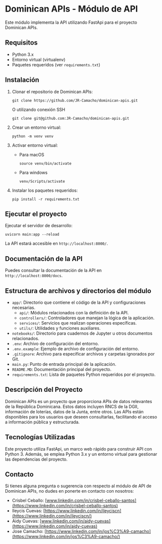 # Dominican APIs - Módulo de API

Este módulo implementa la API utilizando FastApi para el proyecto Dominican APIs.

## Requisitos

- Python 3.x
- Entorno virtual (virtualenv)
- Paquetes requeridos (ver `requirements.txt`)

## Instalación

1. Clonar el repositorio de Dominican APIs:

   ```shell
   git clone https://github.com/JR-Camacho/dominican-apis.git
   ```

   O utilizando conexión SSH

   ```shell
   git clone git@github.com:JR-Camacho/dominican-apis.git
   ```

2. Crear un entorno virtual:

   ```shell
   python -m venv venv
   ```

3. Activar entorno virtual:

   - Para macOS
     ```shell
     source venv/bin/activate
     ```
   - Para windows
     ```shell
     venv/Scripts/activate
     ```

4. Instalar los paquetes requeridos:

   ```shell
   pip install -r requirements.txt
   ```

## Ejecutar el proyecto

Ejecutar el servidor de desarrollo:

```shell
uvicorn main:app --reload
```

La API estará accesible en `http://localhost:8000/`.

## Documentación de la API

Puedes consultar la documentación de la API en `http://localhost:8000/docs`.

## Estructura de archivos y directorios del módulo

- `app/`: Directorio que contiene el código de la API y configuraciones necesarias.
  - `api/`: Módulos relacionados con la definición de la API.
  - `controllers/`: Controladores que manejan la lógica de la aplicación.
  - `services/`: Servicios que realizan operaciones específicas.
  - `utils/`: Utilidades y funciones auxiliares.
- `notebooks/`: Directorio para cuadernos de Jupyter u otros documentos relacionados.
- `.env`: Archivo de configuración del entorno.
- `.env.example`: Ejemplo de archivo de configuración del entorno.
- `.gitignore`: Archivo para especificar archivos y carpetas ignorados por Git.
- `main.py`: Punto de entrada principal de la aplicación.
- `README.MD`: Documentación principal del proyecto.
- `requirements.txt`: Lista de paquetes Python requeridos por el proyecto.

## Descripción del Proyecto

Dominican APIs es un proyecto que proporciona APIs de datos relevantes de la República Dominicana. Estos datos incluyen RNCS de la DGII, información de loterías, datos de la Junta, entre otros. Las APIs están disponibles para los usuarios que deseen consultarlas, facilitando el acceso a información pública y estructurada.

## Tecnologías Utilizadas

Este proyecto utiliza FastApi, un marco web rápido para construir API con Python 3. Además, se emplea Python 3.x y un entorno virtual para gestionar las dependencias del proyecto.

## Contacto

Si tienes alguna pregunta o sugerencia con respecto al módulo de API de Dominican APIs, no dudes en ponerte en contacto con nosotros:

- Crisbel Ceballo: [www.linkedin.com/in/crisbel-ceballo-santos](https://www.linkedin.com/in/crisbel-ceballo-santos)
- Ileycis Cuevas: [https://www.linkedin.com/in/ileyciscn](https://www.linkedin.com/in/ileyciscn/)
- Aidy Cuevas: [www.linkedin.com/in/aidy-cuevas](https://www.linkedin.com/in/aidy-cuevas)
- Jose Camacho: [https://www.linkedin.com/in/jos%C3%A9-camacho](https://www.linkedin.com/in/jos%C3%A9-camacho/)
